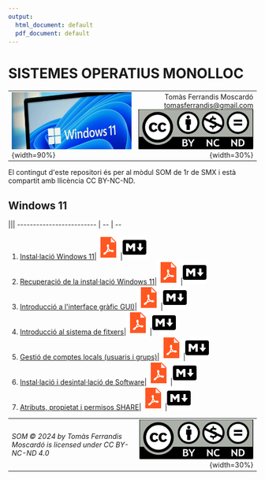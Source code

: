 ```yaml
---
output:
  html_document: default
  pdf_document: default
---
```

# SISTEMES OPERATIUS MONOLLOC
|||
|:---------|--:|
|![](recursos/windows11.png){width=90%}|Tomàs Ferrandis Moscardó<br>tomasferrandis@gmail.com <br> ![](recursos/CC_BY-NC-ND.png){width=30%}| |

El contingut d'este repositori és per al mòdul SOM de 1r de SMX i està compartit amb llicència CC BY-NC-ND.



## Windows 11
|||
------------------------- | -- | --
1. [Instal·lació Windows 11](manteniment/instalar.html)|[![](recursos/iconopdf.png)](manteniment/instalar.pdf)|[![](recursos/iconomd.png)](manteniment/instalar.md)
2. [Recuperació de la instal·lació Windows 11](manteniment/recuperar.html)|[![](recursos/iconopdf.png)](manteniment/recuperar.pdf)|[![](recursos/iconomd.png)](manteniment/recuperar.md)
3. [Introducció a l'interface gràfic GUI)](interfaces/interfaces.html)|[![](recursos/iconopdf.png)](interfaces/interfaces.pdf)|[![](recursos/iconomd.png)](interfaces/interfaces.md)
4. [Introducció al sistema de fitxers](sf/fitxers.html)|[![](recursos/iconopdf.png)](sf/fitxers.pdf)|[![](recursos/iconomd.png)](sf/fitxers.md)
5. [Gestió de comptes locals (usuaris i grups)](gestions/comptesLocals.html)|[![](recursos/iconopdf.png)](gestions/comptesLocals.pdf)|[![](recursos/iconomd.png)](gestions/comptesLocals.md)
6. [Instal·lació i desintal·lació de Software](software/software.html)|[![](recursos/iconopdf.png)](software/software.pdf)|[![](recursos/iconomd.png)](software/software.md)
7. [Atributs, propietat i permisos SHARE](gestions/permisos.html)|[![](recursos/iconopdf.png)](gestions/permisos.pdf)|[![](recursos/iconomd.png)](gestions/permisos.md)




|||
|:------|--:|
|*SOM © 2024 by Tomàs Ferrandis Moscardó is licensed under CC BY-NC-ND 4.0*|![](recursos/CC_BY-NC-ND.png){width=30%}|
